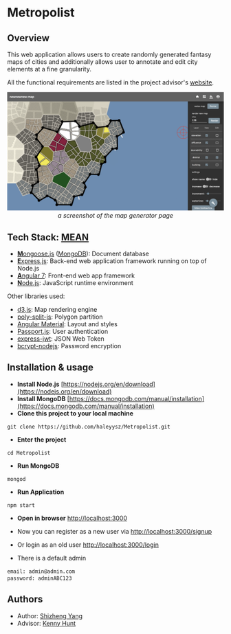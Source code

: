 # Metropolist
## Overview
This web application allows users to create randomly generated fantasy maps of cities and additionally allows user to annotate and edit city elements at a fine granularity.

All the functional requirements are listed in the project advisor's [website](https://charity.cs.uwlax.edu/projects/metropolist/metropolist.html).

<p align="center">
  <img src="https://github.com/haleyysz/Metropolist/blob/master/public/assets/images/screenshot-0.png">
  <br>
  <i>a screenshot of the map generator page</i>
</p>

## Tech Stack: [MEAN](https://en.wikipedia.org/wiki/MEAN_(software_bundle))
* [**M**ongoose.js](http://www.mongoosejs.com) ([MongoDB](https://www.mongodb.com)): Document database
* [**E**xpress.js](http://expressjs.com): Back-end web application framework running on top of Node.js
* [**A**ngular 7](https://angular.io): Front-end web app framework
* [**N**ode.js](https://nodejs.org): JavaScript runtime environment

Other libraries used:
* [d3.js](https://github.com/d3/d3): Map rendering engine
* [poly-split-js](https://github.com/kladess/poly-split-js): Polygon partition
* [Angular Material](https://material.angular.io): Layout and styles
* [Passport.js](http://www.passportjs.org): User authentication
* [express-jwt](https://github.com/auth0/express-jwt): JSON Web Token
* [bcrypt-nodejs](https://www.npmjs.com/package/bcrypt-nodejs): Password encryption

## Installation & usage
* **Install Node.js**  [https://nodejs.org/en/download](https://nodejs.org/en/download)
* **Install MongoDB**  [https://docs.mongodb.com/manual/installation](https://docs.mongodb.com/manual/installation)
* **Clone this project to your local machine**
```
git clone https://github.com/haleyysz/Metropolist.git
```
* **Enter the project**
```
cd Metropolist
```
* **Run MongoDB**
```
mongod
```
* **Run Application**
```
npm start
```
* **Open in browser** 
[http://localhost:3000](http://localhost:3000)

* Now you can register as a new user via [http://localhost:3000/signup](http://localhost:3000/signup)
* Or login as an old user [http://localhost:3000/login](http://localhost:3000/login) <br>

* There is a default admin
```
email: admin@admin.com
password: adminABC123
```

## Authors
* Author: [Shizheng Yang](https://github.com/haleyysz)
* Advisor: [Kenny Hunt](https://charity.cs.uwlax.edu)
